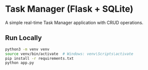 # Task Manager (Flask + SQLite)

A simple real-time Task Manager application with CRUD operations.

## Run Locally

```bash
python3 -m venv venv
source venv/bin/activate  # Windows: venv\Scripts\activate
pip install -r requirements.txt
python app.py
